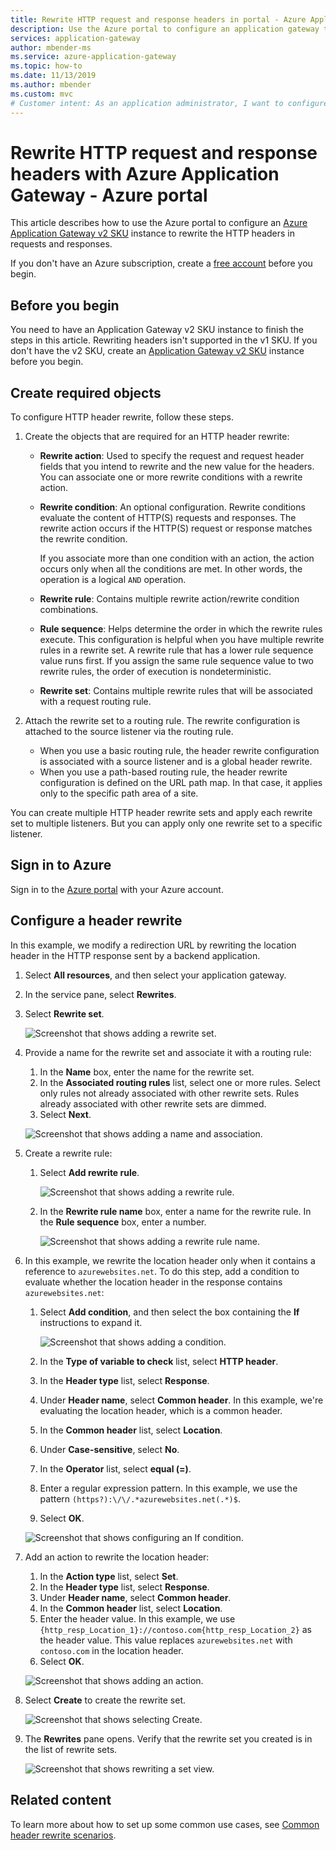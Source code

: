 ```yaml
---
title: Rewrite HTTP request and response headers in portal - Azure Application Gateway
description: Use the Azure portal to configure an application gateway to rewrite the HTTP headers in the requests and responses that pass through the gateway.
services: application-gateway
author: mbender-ms
ms.service: azure-application-gateway
ms.topic: how-to
ms.date: 11/13/2019
ms.author: mbender
ms.custom: mvc
# Customer intent: As an application administrator, I want to configure HTTP header rewrites in an application gateway, so that I can customize request and response headers to meet my application's needs.
---
```


# Rewrite HTTP request and response headers with Azure Application Gateway - Azure portal

This article describes how to use the Azure portal to configure an [Azure Application Gateway v2 SKU](./application-gateway-autoscaling-zone-redundant.md) instance to rewrite the HTTP headers in requests and responses.

If you don't have an Azure subscription, create a [free account](https://azure.microsoft.com/free/?WT.mc_id=A261C142F) before you begin.

## Before you begin

You need to have an Application Gateway v2 SKU instance to finish the steps in this article. Rewriting headers isn't supported in the v1 SKU. If you don't have the v2 SKU, create an [Application Gateway v2 SKU](./tutorial-autoscale-ps.md) instance before you begin.

## Create required objects

To configure HTTP header rewrite, follow these steps.

1. Create the objects that are required for an HTTP header rewrite:

   - **Rewrite action**: Used to specify the request and request header fields that you intend to rewrite and the new value for the headers. You can associate one or more rewrite conditions with a rewrite action.
   - **Rewrite condition**: An optional configuration. Rewrite conditions evaluate the content of HTTP(S) requests and responses. The rewrite action occurs if the HTTP(S) request or response matches the rewrite condition.

     If you associate more than one condition with an action, the action occurs only when all the conditions are met. In other words, the operation is a logical `AND` operation.

   - **Rewrite rule**: Contains multiple rewrite action/rewrite condition combinations.
   - **Rule sequence**: Helps determine the order in which the rewrite rules execute. This configuration is helpful when you have multiple rewrite rules in a rewrite set. A rewrite rule that has a lower rule sequence value runs first. If you assign the same rule sequence value to two rewrite rules, the order of execution is nondeterministic.
   - **Rewrite set**: Contains multiple rewrite rules that will be associated with a request routing rule.

1. Attach the rewrite set to a routing rule. The rewrite configuration is attached to the source listener via the routing rule.

   - When you use a basic routing rule, the header rewrite configuration is associated with a source listener and is a global header rewrite.
   - When you use a path-based routing rule, the header rewrite configuration is defined on the URL path map. In that case, it applies only to the specific path area of a site.

You can create multiple HTTP header rewrite sets and apply each rewrite set to multiple listeners. But you can apply only one rewrite set to a specific listener.

## Sign in to Azure

Sign in to the [Azure portal](https://portal.azure.com/) with your Azure account.

## Configure a header rewrite

In this example, we modify a redirection URL by rewriting the location header in the HTTP response sent by a backend application.

1. Select **All resources**, and then select your application gateway.

1. In the service pane, select **Rewrites**.

1. Select **Rewrite set**.

   ![Screenshot that shows adding a rewrite set.](media/rewrite-http-headers-portal/add-rewrite-set.png)

1. Provide a name for the rewrite set and associate it with a routing rule:

   1. In the **Name** box, enter the name for the rewrite set.
   1. In the **Associated routing rules** list, select one or more rules. Select only rules not already associated with other rewrite sets. Rules already associated with other rewrite sets are dimmed.
   1. Select **Next**.
   
     ![Screenshot that shows adding a name and association.](media/rewrite-http-headers-portal/name-and-association.png)

1. Create a rewrite rule:

   1. Select **Add rewrite rule**.

      ![Screenshot that shows adding a rewrite rule.](media/rewrite-http-headers-portal/add-rewrite-rule.png)

   1. In the **Rewrite rule name** box, enter a name for the rewrite rule. In the **Rule sequence** box, enter a number.

      ![Screenshot that shows adding a rewrite rule name.](media/rewrite-http-headers-portal/rule-name.png)

1. In this example, we rewrite the location header only when it contains a reference to `azurewebsites.net`. To do this step, add a condition to evaluate whether the location header in the response contains `azurewebsites.net`:

   1. Select **Add condition**, and then select the box containing the **If** instructions to expand it.

      ![Screenshot that shows adding a condition.](media/rewrite-http-headers-portal/add-condition.png)

   1. In the **Type of variable to check** list, select **HTTP header**.
   1. In the **Header type** list, select **Response**.
   1. Under **Header name**, select **Common header**. In this example, we're evaluating the location header, which is a common header.
   1. In the **Common header** list, select **Location**.
   1. Under **Case-sensitive**, select **No**.
   1. In the **Operator** list, select **equal (=)**.
   1. Enter a regular expression pattern. In this example, we use the pattern `(https?):\/\/.*azurewebsites.net(.*)$`.
   1. Select **OK**.

     ![Screenshot that shows configuring an If condition.](media/rewrite-http-headers-portal/condition.png)

1. Add an action to rewrite the location header:

   1. In the **Action type** list, select **Set**.
   1. In the **Header type** list, select **Response**.
   1. Under **Header name**, select **Common header**.
   1. In the **Common header** list, select **Location**.
   1. Enter the header value. In this example, we use `{http_resp_Location_1}://contoso.com{http_resp_Location_2}` as the header value. This value replaces `azurewebsites.net` with `contoso.com` in the location header.
   1. Select **OK**.

     ![Screenshot that shows adding an action.](media/rewrite-http-headers-portal/action.png)

1. Select **Create** to create the rewrite set.

   ![Screenshot that shows selecting Create.](media/rewrite-http-headers-portal/create.png)

1. The **Rewrites** pane opens. Verify that the rewrite set you created is in the list of rewrite sets.

   ![Screenshot that shows rewriting a set view.](media/rewrite-http-headers-portal/rewrite-set-list.png)

## Related content

To learn more about how to set up some common use cases, see [Common header rewrite scenarios](./rewrite-http-headers-url.md).